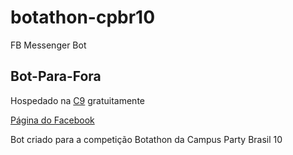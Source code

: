 # botathon-cpbr10
FB Messenger Bot

## Bot-Para-Fora

Hospedado na [C9](https://c9.io/) gratuitamente

[Página do Facebook](https://www.facebook.com/Bot-Para-Fora-408573666144404/?view_public_for=408573666144404) 

Bot criado para a competição Botathon da Campus Party Brasil 10

